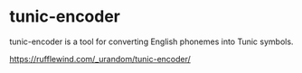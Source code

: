 # tunic-encoder

tunic-encoder is a tool for converting English phonemes into Tunic symbols.

https://rufflewind.com/_urandom/tunic-encoder/
